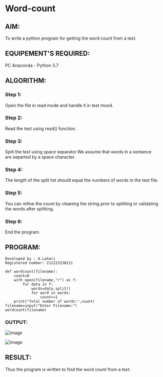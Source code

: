 # Word-count
## AIM:
To write a python program for getting the word count from a text.
## EQUIPEMENT'S REQUIRED: 
PC
Anaconda - Python 3.7
## ALGORITHM: 
### Step 1:
Open the file in read mode and handle it in test mood.

### Step 2:
Read the text using read() function.

### Step 3:
Split the text using space separator.We assume that words in a sentance are separted by a space character.

### Step 4:
The length of the split list should equal the numbers of words in the test file.

### Step 5:
You can refine the count by cleaning the string prior to splitting or validating the words after splitting.

### Step 6:
End the program.

## PROGRAM:
```
Developed by : A.Lahari
Registered number: 212223230111

def wordcount(filename):
    count=0
    with open(filename,"r") as f:
        for data in f:
            words=data.split()
            for word in words:
                count+=1
    print("Total number of words:",count)
filename=input("Enter Filename:")
wordcount(filename)

```
### OUTPUT:

![image](https://github.com/AnnaLahari/Word-count/assets/149365425/9ab795c4-f4da-4a89-b1d5-bb78d37e1597)

![image](https://github.com/AnnaLahari/Word-count/assets/149365425/d8628b61-eb02-4a47-8e36-71b2ccc6c0eb)
## RESULT:
Thus the program is written to find the word count from a text.
